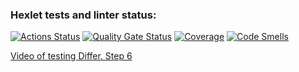 ### Hexlet tests and linter status:
[![Actions Status](https://github.com/R00tl33t/java-project-71/actions/workflows/hexlet-check.yml/badge.svg)](https://github.com/R00tl33t/java-project-71/actions)
[![Quality Gate Status](https://sonarcloud.io/api/project_badges/measure?project=R00tl33t_java-project-71&metric=alert_status)](https://sonarcloud.io/summary/new_code?id=R00tl33t_java-project-71)
[![Coverage](https://sonarcloud.io/api/project_badges/measure?project=R00tl33t_java-project-71&metric=coverage)](https://sonarcloud.io/summary/new_code?id=R00tl33t_java-project-71)
[![Code Smells](https://sonarcloud.io/api/project_badges/measure?project=R00tl33t_java-project-71&metric=code_smells)](https://sonarcloud.io/summary/new_code?id=R00tl33t_java-project-71)

[Video of testing Differ. Step 6](https://asciinema.org/a/n5Qiqezo2cTjHoBFID9bw1OxO)